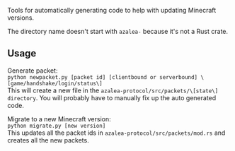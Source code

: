 Tools for automatically generating code to help with updating Minecraft versions.

The directory name doesn't start with `azalea-` because it's not a Rust crate.

## Usage

Generate packet:\
`python newpacket.py [packet id] [clientbound or serverbound] \[game/handshake/login/status\]`\
This will create a new file in the `azalea-protocol/src/packets/\[state\] directory`. You will probably have to manually fix up the auto generated code.

Migrate to a new Minecraft version:\
`python migrate.py [new version]`\
This updates all the packet ids in `azalea-protocol/src/packets/mod.rs` and creates all the new packets.
